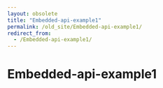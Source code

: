 ```yaml
---
layout: obsolete
title: "Embedded-api-example1"
permalink: /old_site/Embedded-api-example1/
redirect_from:
  - /Embedded-api-example1/
---
```


Embedded-api-example1
=====================



